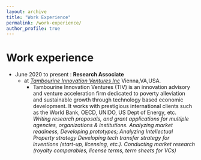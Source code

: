 ```yaml
---
layout: archive
title: "Work Experience"
permalink: /work-experience/
author_profile: true
---
```


Work experience
======
* June 2020 to present : **Research Associate** 
  * at *[Tambourine Innovation Ventures Inc](https://www.tivinc.com/)*               Vienna,VA,USA.
    * Tambourine Innovation Ventures (TIV) is an innovation advisory and venture acceleration firm dedicated to poverty alleviation and
sustainable growth through technology based economic development. It works with prestigious international clients such as the World
Bank, OECD, UNIDO, US Dept of Energy, etc. 
       *Writing research proposals, and grant applications for multiple agencies, organizations & institutions.*
       *Analyzing market readiness, Developing prototypes; Analyzing Intellectual Property strategy*
       *Developing tech transfer strategy for inventions (start-up, licensing, etc.).*
       *Conducting market research (royalty comparables, license terms, term sheets for VCs)*
